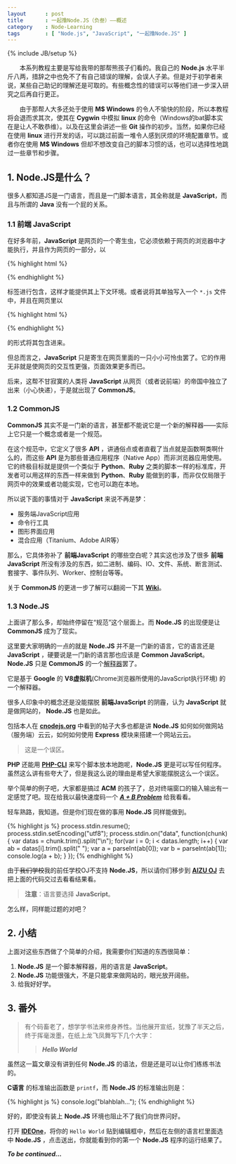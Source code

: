 ```yaml
---
layout      : post
title       : 一起撸Node.JS（负叁）——概述
category    : Node-Learning
tags        : [ "Node.js", "JavaScript", "一起撸Node.JS" ]
---
```

{% include JB/setup %}

　　本系列教程主要是写给我带的那帮熊孩子们看的。我自己的 **Node.js** 水平半斤八两，措辞之中也免不了有自己错误的理解，会误人子弟。但是对于初学者来说，某些自己助记的理解还是可取的。有些概念性的错误可以等他们进一步深入研究之后再自行更正。

　　由于那帮人大多还处于使用 **M$ Windows** 的令人不愉快的阶段，所以本教程将会退而求其次，使其在 **Cygwin** 中模拟 **linux** 的命令（Windows的bat脚本实在是让人不敢恭维）。以及在这里会讲述一些 **Git** 操作的初步。当然，如果你已经在使用 **linux** 进行开发的话，可以跳过前面一堆令人感到厌烦的环境配置章节。或者你在使用 **M$ Windows** 但却不想改变自己的脚本习惯的话，也可以选择性地跳过一些章节和步骤。


<!-- 我是小小分割符 -->
## 1. Node.JS是什么？

很多人都知道JS是一门语言，而且是一门脚本语言，其全称就是 **JavaScript**，而且与所谓的 **Java** 没有一个屁的关系。

### 1.1 前端 JavaScript

在好多年前，**JavaScript** 是网页的一个寄生虫，它必须依赖于网页的浏览器中才能执行，并且作为网页的一部分，以

{% highlight html %}
<script type="text/javascript">
//blahblah...
</script>
{% endhighlight %}

标签进行包含，这样才能提供其上下文环境。或者说将其单独写入一个 `*.js` 文件中，并且在网页里以

{% highlight html %}
<script src="foo/bar.js" type="text/javascript"></script>
{% endhighlight %}

的形式将其包含进来。

但总而言之，**JavaScript** 只是寄生在网页里面的一只小小可怜虫罢了。它的作用无非就是使网页的交互性更强，页面效果更多而已。

后来，这帮不甘寂寞的人类将 **JavaScript** 从网页（或者说前端）的帝国中独立了出来（小心快递），于是就出现了 **CommonJS**。

### 1.2 CommonJS

**CommonJS** 其实不是一门新的语言，甚至都不能说它是一个新的解释器——实际上它只是一个概念或者是一个规范。

在这个规范中，它定义了很多 **API** ，讲通俗点或者直截了当点就是函数啊类啊什么的，而这些 **API** 是为那些普通应用程序（Native App）而非浏览器应用使用。它的终极目标就是提供一个类似于 **Python**、**Ruby** 之类的脚本一样的标准库，开发者可以用这样的东西一样来做到 **Python**、**Ruby** 能做到的事，而非仅仅局限于网页中的效果或者功能实现，它也可以跑在本地。

所以说下面的事情对于 **JavaScript** 来说不再是梦：

  + 服务端JavaScript应用
  + 命令行工具
  + 图形界面应用
  + 混合应用（Titanium、Adobe AIR等）

那么，它具体弥补了 **前端JavaScript** 的哪些空白呢？其实这也涉及了很多 **前端JavaScript** 所没有涉及的东西，如二进制、编码、IO、文件、系统、断言测试、套接字、事件队列、Worker、控制台等等。

关于 **CommonJS** 的更进一步了解可以翻阅一下其 **[Wiki](http://wiki.commonjs.org/wiki/CommonJS)**。

### 1.3 Node.JS

上面讲了那么多，却始终停留在“规范”这个层面上。而 **Node.JS** 的出现便是让 **CommonJS** 成为了现实。

这里要大家明确的一点的就是 **Node.JS** 并不是一门新的语言，它的语言还是 **JavaScript** ，硬要说是一门新的语言那也应该是 **Common JavaScript**。**Node.JS** 只是 **CommonJS** 的一个[解释器](http://zh.wikipedia.org/wiki/%E8%A7%A3%E9%87%8A%E5%99%A8)罢了。

它是基于 **Google** 的 **V8虚拟机**(Chrome浏览器所使用的JavaScript执行环境) 的一个解释器。

很多人印象中的概念还是没能摆脱 **前端JavaScript** 的阴霾，认为 **JavaScript** 就是做网站的， **Node.JS** 也是如此。

包括本人在 **[cnodejs.org](http://cnodejs.org/)** 中看到的帖子大多也都是讲 **Node.JS** 如何如何做网站（服务端）云云，如何如何使用 **Express** 模块来搭建一个网站云云。

> 这是一个误区。

**PHP** 还能用 **[PHP-CLI](http://www.php-cli.com/)** 来写个脚本放本地跑呢，**Node.JS** 更是可以写任何程序。虽然这么讲有些夸大了，但是我这么说的理由是希望大家能摆脱这么一个误区。

举个简单的例子吧，大家都是搞过 **ACM** 的孩子了，总对终端窗口的输入输出有一定感觉了吧。现在给我以最快速度码一个 ***[A + B Problem](http://acm.nbut.edu.cn/problem/view.xhtml?id=1000)*** 给我看看。

轻车熟路，我知道。但是你们现在做的事用 **Node.JS** 同样能做到。

{% highlight js %}
process.stdin.resume();
process.stdin.setEncoding("utf8");
process.stdin.on("data", function(chunk) {
    var datas = chunk.trim().split("\n");
    for(var i = 0; i < datas.length; i++) {
        var ab = datas[i].trim().split(" ");
        var a = parseInt(ab[0]);
        var b = parseInt(ab[1]);
        console.log(a + b);
    }
});
{% endhighlight %}

由于~~我们学校~~我的前任学校OJ不支持 **Node.JS**，所以请你们移步到 **[AIZU OJ](http://judge.u-aizu.ac.jp/onlinejudge/description.jsp?id=1000)** 去把上面的代码交过去看看结果看。

> **注意**：语言要选择 **JavaScript**。

怎么样，同样能过题的对吧？

## 2. 小结

上面对这些东西做了个简单的介绍，我需要你们知道的东西很简单：

  1. **Node.JS** 是一个脚本解释器，用的语言是 **JavaScript**。
  2. **Node.JS** 功能很强大，不是只能拿来做网站的，眼光放开阔些。
  3. 给我好好学。

## 3. 番外

> 有个码畜老了，想学学书法来修身养性。当他展开宣纸，犹豫了半天之后，终于挥毫泼墨，在纸上龙飞凤舞写下几个大字：
>
> > ***Hello World***

虽然这一篇文章没有讲到任何 **Node.JS** 的语法，但是还是可以让你们练练书法的。

**C语言** 的标准输出函数是 `printf`，而 **Node.JS** 的标准输出则是：

{% highlight js %}
console.log("blahblah...");
{% endhighlight %}

好的，即使没有装上 **Node.JS** 环境也阻止不了我们向世界问好。

打开 **[IDEOne](http://ideone.com/)**，将你的 `Hello World` 贴到编辑框中，然后在左侧的语言栏里面选中 **Node.JS** ，点击送出，你就能看到你的第一个 **Node.JS** 程序的运行结果了。

***To be continued...***

